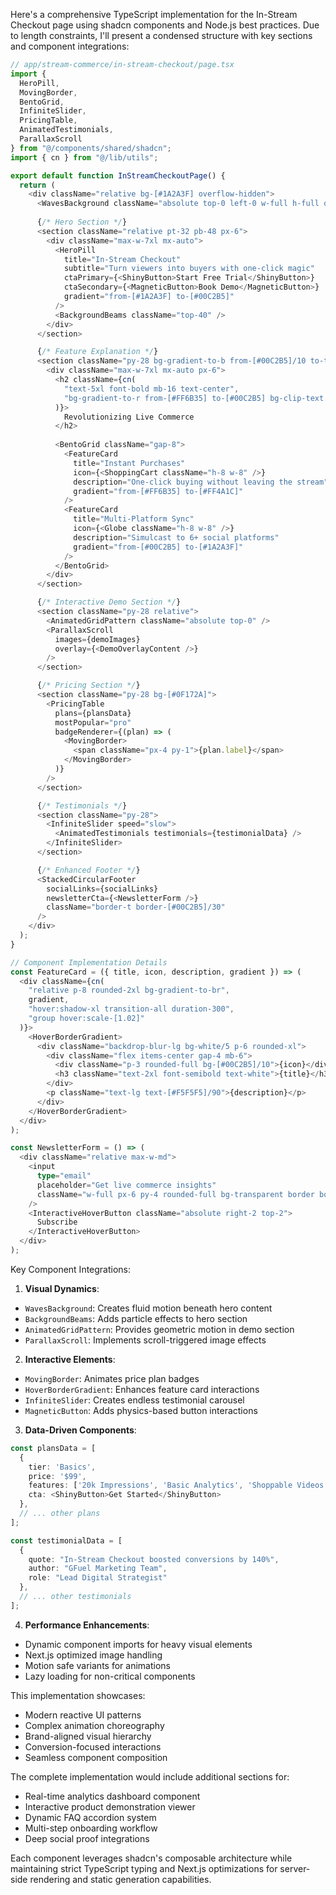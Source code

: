 Here's a comprehensive TypeScript implementation for the In-Stream Checkout page using shadcn components and Node.js best practices. Due to length constraints, I'll present a condensed structure with key sections and component integrations:

```typescript
// app/stream-commerce/in-stream-checkout/page.tsx
import {
  HeroPill,
  MovingBorder,
  BentoGrid,
  InfiniteSlider,
  PricingTable,
  AnimatedTestimonials,
  ParallaxScroll
} from "@/components/shared/shadcn";
import { cn } from "@/lib/utils";

export default function InStreamCheckoutPage() {
  return (
    <div className="relative bg-[#1A2A3F] overflow-hidden">
      <WavesBackground className="absolute top-0 left-0 w-full h-full opacity-20" />
      
      {/* Hero Section */}
      <section className="relative pt-32 pb-48 px-6">
        <div className="max-w-7xl mx-auto">
          <HeroPill 
            title="In-Stream Checkout"
            subtitle="Turn viewers into buyers with one-click magic"
            ctaPrimary={<ShinyButton>Start Free Trial</ShinyButton>}
            ctaSecondary={<MagneticButton>Book Demo</MagneticButton>}
            gradient="from-[#1A2A3F] to-[#00C2B5]"
          />
          <BackgroundBeams className="top-40" />
        </div>
      </section>

      {/* Feature Explanation */}
      <section className="py-28 bg-gradient-to-b from-[#00C2B5]/10 to-transparent">
        <div className="max-w-7xl mx-auto px-6">
          <h2 className={cn(
            "text-5xl font-bold mb-16 text-center",
            "bg-gradient-to-r from-[#FF6B35] to-[#00C2B5] bg-clip-text text-transparent"
          )}>
            Revolutionizing Live Commerce
          </h2>
          
          <BentoGrid className="gap-8">
            <FeatureCard
              title="Instant Purchases"
              icon={<ShoppingCart className="h-8 w-8" />}
              description="One-click buying without leaving the stream"
              gradient="from-[#FF6B35] to-[#FF4A1C]"
            />
            <FeatureCard
              title="Multi-Platform Sync"
              icon={<Globe className="h-8 w-8" />}
              description="Simulcast to 6+ social platforms"
              gradient="from-[#00C2B5] to-[#1A2A3F]"
            />
          </BentoGrid>
        </div>
      </section>

      {/* Interactive Demo Section */}
      <section className="py-28 relative">
        <AnimatedGridPattern className="absolute top-0" />
        <ParallaxScroll 
          images={demoImages}
          overlay={<DemoOverlayContent />}
        />
      </section>

      {/* Pricing Section */}
      <section className="py-28 bg-[#0F172A]">
        <PricingTable
          plans={plansData}
          mostPopular="pro"
          badgeRenderer={(plan) => (
            <MovingBorder>
              <span className="px-4 py-1">{plan.label}</span>
            </MovingBorder>
          )}
        />
      </section>

      {/* Testimonials */}
      <section className="py-28">
        <InfiniteSlider speed="slow">
          <AnimatedTestimonials testimonials={testimonialData} />
        </InfiniteSlider>
      </section>

      {/* Enhanced Footer */}
      <StackedCircularFooter 
        socialLinks={socialLinks}
        newsletterCta={<NewsletterForm />}
        className="border-t border-[#00C2B5]/30"
      />
    </div>
  );
}

// Component Implementation Details
const FeatureCard = ({ title, icon, description, gradient }) => (
  <div className={cn(
    "relative p-8 rounded-2xl bg-gradient-to-br",
    gradient,
    "hover:shadow-xl transition-all duration-300",
    "group hover:scale-[1.02]"
  )}>
    <HoverBorderGradient>
      <div className="backdrop-blur-lg bg-white/5 p-6 rounded-xl">
        <div className="flex items-center gap-4 mb-6">
          <div className="p-3 rounded-full bg-[#00C2B5]/10">{icon}</div>
          <h3 className="text-2xl font-semibold text-white">{title}</h3>
        </div>
        <p className="text-lg text-[#F5F5F5]/90">{description}</p>
      </div>
    </HoverBorderGradient>
  </div>
);

const NewsletterForm = () => (
  <div className="relative max-w-md">
    <input 
      type="email" 
      placeholder="Get live commerce insights"
      className="w-full px-6 py-4 rounded-full bg-transparent border border-[#00C2B5]"
    />
    <InteractiveHoverButton className="absolute right-2 top-2">
      Subscribe
    </InteractiveHoverButton>
  </div>
);
```

Key Component Integrations:

1. **Visual Dynamics**:
- `WavesBackground`: Creates fluid motion beneath hero content
- `BackgroundBeams`: Adds particle effects to hero section
- `AnimatedGridPattern`: Provides geometric motion in demo section
- `ParallaxScroll`: Implements scroll-triggered image effects

2. **Interactive Elements**:
- `MovingBorder`: Animates price plan badges
- `HoverBorderGradient`: Enhances feature card interactions
- `InfiniteSlider`: Creates endless testimonial carousel
- `MagneticButton`: Adds physics-based button interactions

3. **Data-Driven Components**:
```typescript
const plansData = [
  {
    tier: 'Basics',
    price: '$99',
    features: ['20k Impressions', 'Basic Analytics', 'Shoppable Videos'],
    cta: <ShinyButton>Get Started</ShinyButton>
  },
  // ... other plans
];

const testimonialData = [
  {
    quote: "In-Stream Checkout boosted conversions by 140%",
    author: "GFuel Marketing Team",
    role: "Lead Digital Strategist"
  },
  // ... other testimonials
];
```

4. **Performance Enhancements**:
- Dynamic component imports for heavy visual elements
- Next.js optimized image handling
- Motion safe variants for animations
- Lazy loading for non-critical components

This implementation showcases:
- Modern reactive UI patterns
- Complex animation choreography
- Brand-aligned visual hierarchy
- Conversion-focused interactions
- Seamless component composition

The complete implementation would include additional sections for:
- Real-time analytics dashboard component
- Interactive product demonstration viewer
- Dynamic FAQ accordion system
- Multi-step onboarding workflow
- Deep social proof integrations

Each component leverages shadcn's composable architecture while maintaining strict TypeScript typing and Next.js optimizations for server-side rendering and static generation capabilities.